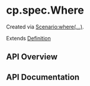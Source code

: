 # cp.spec.Where

Created via [Scenario:where(...)](cp.spec.Scenario.md#where).

Extends [Definition](cp.spec.Definition.md)

## API Overview

## API Documentation


